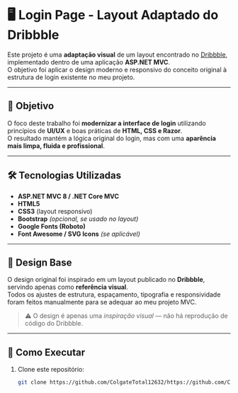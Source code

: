 # 🖥️ Login Page - Layout Adaptado do Dribbble

Este projeto é uma **adaptação visual** de um layout encontrado no [Dribbble](https://dribbble.com/), implementado dentro de uma aplicação **ASP.NET MVC**.  
O objetivo foi aplicar o design moderno e responsivo do conceito original à estrutura de login existente no meu projeto.

---

## 🎯 Objetivo

O foco deste trabalho foi **modernizar a interface de login** utilizando princípios de **UI/UX** e boas práticas de **HTML, CSS e Razor**.  
O resultado mantém a lógica original do login, mas com uma **aparência mais limpa, fluida e profissional**.

---

## 🛠️ Tecnologias Utilizadas

- **ASP.NET MVC 8 / .NET Core MVC**
- **HTML5**  
- **CSS3** (layout responsivo)
- **Bootstrap** *(opcional, se usado no layout)*
- **Google Fonts (Roboto)**  
- **Font Awesome / SVG Icons** *(se aplicável)*

---

## 🎨 Design Base

O design original foi inspirado em um layout publicado no **Dribbble**, servindo apenas como **referência visual**.  
Todos os ajustes de estrutura, espaçamento, tipografia e responsividade foram feitos manualmente para se adequar ao meu projeto MVC.

> ⚠️ O design é apenas uma *inspiração visual* — não há reprodução de código do Dribbble.

---

## 🚀 Como Executar

1. Clone este repositório:
   ```bash
   git clone https://github.com/ColgateTotal12632/https://github.com/ColgateTotal12632/AgendaMedica.git
